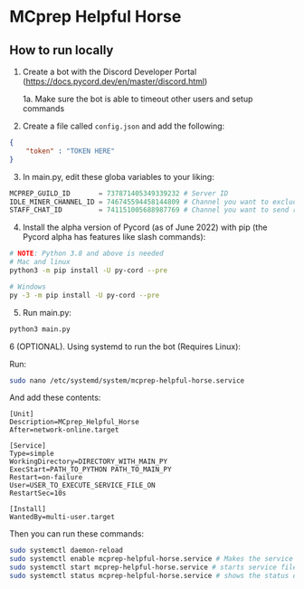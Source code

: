 # MCprep Helpful Horse

## How to run locally
1. Create a bot with the Discord Developer Portal (https://docs.pycord.dev/en/master/discord.html)
    
    1a. Make sure the bot is able to timeout other users and setup commands

2. Create a file called `config.json` and add the following:
```json
{
    "token" : "TOKEN HERE"
}
```

3. In main.py, edit these globa variables to your liking:
```py
MCPREP_GUILD_ID       = 737871405349339232 # Server ID
IDLE_MINER_CHANNEL_ID = 746745594458144809 # Channel you want to exclude
STAFF_CHAT_ID         = 741151005688987769 # Channel you want to send reports to
```

4. Install the alpha version of Pycord (as of June 2022) with pip (the Pycord alpha has features like slash commands):
```bash
# NOTE: Python 3.8 and above is needed
# Mac and linux
python3 -m pip install -U py-cord --pre 

# Windows
py -3 -m pip install -U py-cord --pre
```

5. Run main.py:
```bash
python3 main.py
```

6 (OPTIONAL). Using systemd to run the bot (Requires Linux):

Run:
```bash
sudo nano /etc/systemd/system/mcprep-helpful-horse.service
```

And add these contents:
```service
[Unit]
Description=MCprep_Helpful_Horse
After=network-online.target

[Service]
Type=simple
WorkingDirectory=DIRECTORY_WITH_MAIN_PY
ExecStart=PATH_TO_PYTHON PATH_TO_MAIN_PY
Restart=on-failure
User=USER_TO_EXECUTE_SERVICE_FILE_ON
RestartSec=10s

[Install]
WantedBy=multi-user.target
```

Then you can run these commands:
```bash
sudo systemctl daemon-reload
sudo systemctl enable mcprep-helpful-horse.service # Makes the service file start on boot
sudo systemctl start mcprep-helpful-horse.service # starts service file
sudo systemctl status mcprep-helpful-horse.service # shows the status of the service file
```
